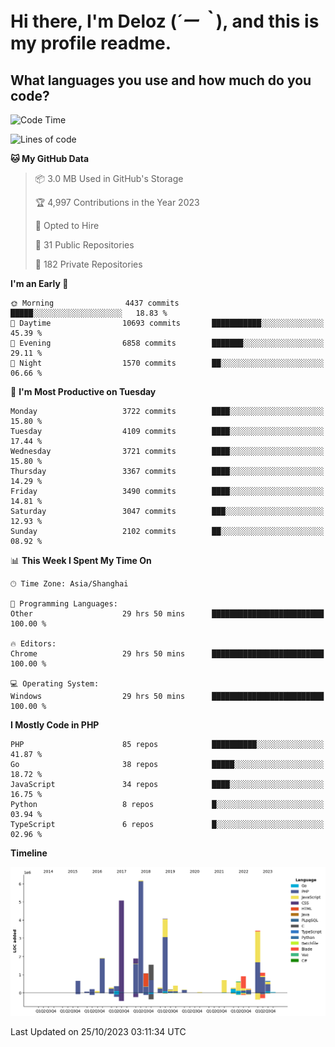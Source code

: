 # **Hi there, I'm Deloz (*´ー｀*), and this is my profile readme.**

## **What languages you use and how much do you code?**

<!--START_SECTION:waka-->
![Code Time](http://img.shields.io/badge/Code%20Time-2%2C643%20hrs-blue)

![Lines of code](https://img.shields.io/badge/From%20Hello%20World%20I%27ve%20Written-32.3%20million%20lines%20of%20code-blue)

**🐱 My GitHub Data** 

> 📦 3.0 MB Used in GitHub's Storage 
 > 
> 🏆 4,997 Contributions in the Year 2023
 > 
> 💼 Opted to Hire
 > 
> 📜 31 Public Repositories 
 > 
> 🔑 182 Private Repositories 
 > 
**I'm an Early 🐤** 

```text
🌞 Morning                4437 commits        █████░░░░░░░░░░░░░░░░░░░░   18.83 % 
🌆 Daytime                10693 commits       ███████████░░░░░░░░░░░░░░   45.39 % 
🌃 Evening                6858 commits        ███████░░░░░░░░░░░░░░░░░░   29.11 % 
🌙 Night                  1570 commits        ██░░░░░░░░░░░░░░░░░░░░░░░   06.66 % 
```
📅 **I'm Most Productive on Tuesday** 

```text
Monday                   3722 commits        ████░░░░░░░░░░░░░░░░░░░░░   15.80 % 
Tuesday                  4109 commits        ████░░░░░░░░░░░░░░░░░░░░░   17.44 % 
Wednesday                3721 commits        ████░░░░░░░░░░░░░░░░░░░░░   15.80 % 
Thursday                 3367 commits        ████░░░░░░░░░░░░░░░░░░░░░   14.29 % 
Friday                   3490 commits        ████░░░░░░░░░░░░░░░░░░░░░   14.81 % 
Saturday                 3047 commits        ███░░░░░░░░░░░░░░░░░░░░░░   12.93 % 
Sunday                   2102 commits        ██░░░░░░░░░░░░░░░░░░░░░░░   08.92 % 
```


📊 **This Week I Spent My Time On** 

```text
🕑︎ Time Zone: Asia/Shanghai

💬 Programming Languages: 
Other                    29 hrs 50 mins      █████████████████████████   100.00 % 

🔥 Editors: 
Chrome                   29 hrs 50 mins      █████████████████████████   100.00 % 

💻 Operating System: 
Windows                  29 hrs 50 mins      █████████████████████████   100.00 % 
```

**I Mostly Code in PHP** 

```text
PHP                      85 repos            ██████████░░░░░░░░░░░░░░░   41.87 % 
Go                       38 repos            █████░░░░░░░░░░░░░░░░░░░░   18.72 % 
JavaScript               34 repos            ████░░░░░░░░░░░░░░░░░░░░░   16.75 % 
Python                   8 repos             █░░░░░░░░░░░░░░░░░░░░░░░░   03.94 % 
TypeScript               6 repos             █░░░░░░░░░░░░░░░░░░░░░░░░   02.96 % 
```



**Timeline**

![Lines of Code chart](https://raw.githubusercontent.com/deloz/deloz/main/assets/bar_graph.png)


 Last Updated on 25/10/2023 03:11:34 UTC
<!--END_SECTION:waka-->
